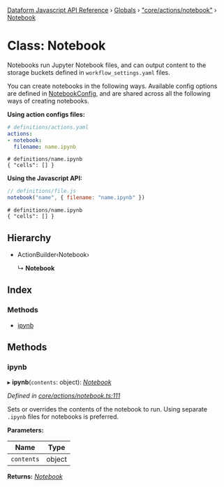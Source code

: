 [Dataform Javascript API Reference](../README.md) › [Globals](../globals.md) › ["core/actions/notebook"](../modules/_core_actions_notebook_.md) › [Notebook](_core_actions_notebook_.notebook.md)

# Class: Notebook

Notebooks run Jupyter Notebook files, and can output content to the storage buckets defined in
`workflow_settings.yaml` files.

You can create notebooks in the following ways. Available config options are defined in
[NotebookConfig](configs#dataform-ActionConfig-NotebookConfig), and are shared across all the
following ways of creating notebooks.

**Using action configs files:**

```yaml
# definitions/actions.yaml
actions:
- notebook:
  filename: name.ipynb
```

```ipynb
# definitions/name.ipynb
{ "cells": [] }
```

**Using the Javascript API:**

```js
// definitions/file.js
notebook("name", { filename: "name.ipynb" })
```

```ipynb
# definitions/name.ipynb
{ "cells": [] }
```

## Hierarchy

* ActionBuilder‹Notebook›

  ↳ **Notebook**

## Index

### Methods

* [ipynb](_core_actions_notebook_.notebook.md#ipynb)

## Methods

###  ipynb

▸ **ipynb**(`contents`: object): *[Notebook](_core_actions_notebook_.notebook.md)*

*Defined in [core/actions/notebook.ts:111](https://github.com/dataform-co/dataform/blob/c51d616a/core/actions/notebook.ts#L111)*

Sets or overrides the contents of the notebook to run. Using separate `.ipynb` files for
notebooks is preferred.

**Parameters:**

Name | Type |
------ | ------ |
`contents` | object |

**Returns:** *[Notebook](_core_actions_notebook_.notebook.md)*
